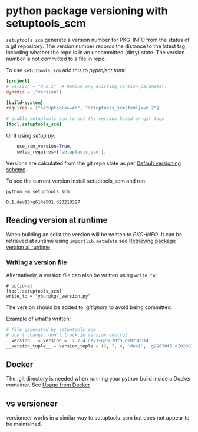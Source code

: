 # python package versioning with setuptools_scm

`setuptools_scm` generate a version number for PKG-INFO from the status of a git repository. The version number records the distance to the latest tag, including whether the repo is in an uncommitted (dirty) state. The version number is not committed to a file in repo.

To use `setuptools_scm` add this to _pyproject.toml_:

```toml
[project]
# version = "0.0.1"  # Remove any existing version parameter.
dynamic = ["version"]

[build-system]
requires = ["setuptools>=45", "setuptools_scm[toml]>=6.2"]

# enable setuptools_scm to set the version based on git tags
[tool.setuptools_scm]
```

Or if using _setup.py_:

```python
    use_scm_version=True,
    setup_requires=['setuptools_scm'],
```

Versions are calculated from the git repo state as per [Default versioning scheme](https://github.com/pypa/setuptools_scm/#default-versioning-scheme).

To see the current version install setuptools_scm and run:

```shell
python -m setuptools_scm

0.1.dev13+g614e501.d20210327
```

## Reading version at runtime

When building an sdist the version will be written to _PKG-INFO_. It can be retrieved at runtime using `importlib.metadata` see [Retrieving package version at runtime](https://github.com/pypa/setuptools_scm#retrieving-package-version-at-runtime)

### Writing a version file

Alternatively, a version file can also be written using `write_to`:

```
# optional
[tool.setuptools_scm]
write_to = "yourpkg/_version.py"
```

The version should be added to _.gitignore_ to avoid being committed.

Example of what's written:

```python
# file generated by setuptools_scm
# don't change, don't track in version control
__version__ = version = '2.7.4.dev1+g29670f5.d20230314'
__version_tuple__ = version_tuple = (2, 7, 4, 'dev1', 'g29670f5.d20230314')
```

## Docker

The .git directory is needed when running your python build inside a Docker container. See [Usage from Docker](https://github.com/pypa/setuptools_scm/#usage-from-docker)

## vs versioneer

versioneer works in a similar way to setuptools_scm but does not appear to be maintained.
